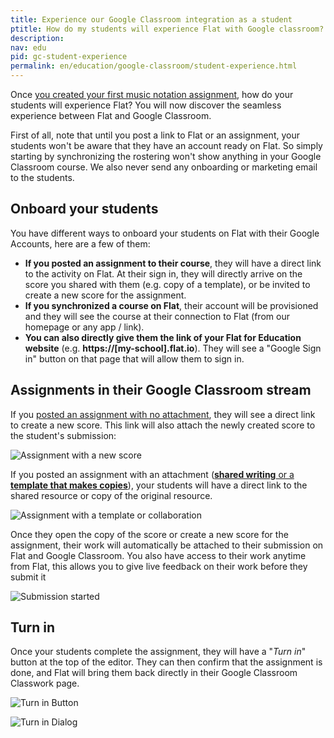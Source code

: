 ```yaml
---
title: Experience our Google Classroom integration as a student
ptitle: How do my students will experience Flat with Google classroom?
description: 
nav: edu
pid: gc-student-experience
permalink: en/education/google-classroom/student-experience.html
---
```


Once [you created your first music notation assignment](/help/en/education/google-classroom/create-music-notation-assignment.html), how do your students will experience Flat? You will now discover the seamless experience between Flat and Google Classroom.

First of all, note that until you post a link to Flat or an assignment, your students won't be aware that they have an account ready on Flat. So simply starting by synchronizing the rostering won't show anything in your Google Classroom course. We also never send any onboarding or marketing email to the students.

## Onboard your students

You have different ways to onboard your students on Flat with their Google Accounts, here are a few of them:

* **If you posted an assignment to their course**, they will have a direct link to the activity on Flat. At their sign in, they will directly arrive on the score you shared with them (e.g. copy of a template), or be invited to create a new score for the assignment.
* **If you synchronized a course on Flat**, their account will be provisioned and they will see the course at their connection to Flat (from our homepage or any app / link).
* **You can also directly give them the link of your Flat for Education website** (e.g. **https://[my-school].flat.io**). They will see a "Google Sign in" button on that page that will allow them to sign in.

## Assignments in their Google Classroom stream

If you [posted an assignment with no attachment](/help/en/education/google-classroom/create-music-notation-assignment.html#assignment-mode), they will see a direct link to create a new score. This link will also attach the newly created score to the student's submission:

![Assignment with a new score](/help/assets/img/edu/gc-stream-assignment-newscore.png?0)

If you posted an assignment with an attachment ([**shared writing** or a **template that makes copies**](/help/en/education/google-classroom/create-music-notation-assignment.html#assignment-mode)), your students will have a direct link to the shared resource or copy of the original resource.

![Assignment with a template or collaboration](/help/assets/img/edu/gc-stream-assignment-tpl.png?0)

Once they open the copy of the score or create a new score for the assignment, their work will automatically be attached to their submission on Flat and Google Classroom. You also have access to their work anytime from Flat, this allows you to give live feedback on their work before they submit it

![Submission started](/help/assets/img/edu/gc-stream-assignment-started.png?0)

## Turn in

Once your students complete the assignment, they will have a "*Turn in*" button at the top of the editor. They can then confirm that the assignment is done, and Flat will bring them back directly in their Google Classroom Classwork page.

![Turn in Button](/help/assets/img/edu/editor-title-turnin.png?0)

![Turn in Dialog](/help/assets/img/edu/editor-dialog-turnin.png?0)
